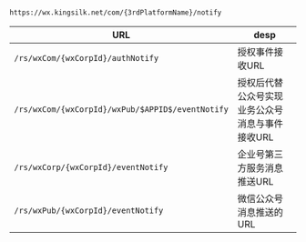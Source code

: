 


```txt


https://wx.kingsilk.net/com/{3rdPlatformName}/notify


```

|URL|desp|
|-----|----|
|`/rs/wxCom/{wxCorpId}/authNotify`                   |授权事件接收URL|
|`/rs/wxCom/{wxCorpId}/wxPub/$APPID$/eventNotify`    |授权后代替公众号实现业务公众号消息与事件接收URL|
|`/rs/wxCorp/{wxCorpId}/eventNotify`                 |企业号第三方服务消息推送URL|
|`/rs/wxPub/{wxCorpId}/eventNotify`                  |微信公众号消息推送的URL|

